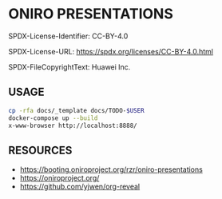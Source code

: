 # ONIRO PRESENTATIONS #

SPDX-License-Identifier: CC-BY-4.0

SPDX-License-URL: https://spdx.org/licenses/CC-BY-4.0.html

SPDX-FileCopyrightText: Huawei Inc.


## USAGE ##

```sh
cp -rfa docs/_template docs/TODO-$USER
docker-compose up --build
x-www-browser http://localhost:8888/
```

## RESOURCES ##

- <https://booting.oniroproject.org/rzr/oniro-presentations>
- <https://oniroproject.org/>
- <https://github.com/yjwen/org-reveal>
